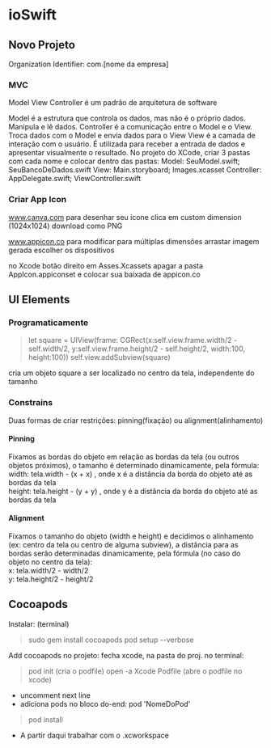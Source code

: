 # ioSwift

## Novo Projeto
Organization Identifier: com.[nome da empresa]

### MVC
Model View Controller é um padrão de arquitetura de software

Model é a estrutura que controla os dados, mas não é o próprio dados. Manipula e lê dados.
Controller é a comunicação entre o Model e o View. Troca dados com o Model e envia dados para o View
View é a camada de interação com o usuário. É utilizada para receber a entrada de dados e apresentar visualmente o resultado.
No projeto do XCode, criar 3 pastas com cada nome e colocar dentro das pastas:
Model: SeuModel.swift; SeuBancoDeDados.swift
View: Main.storyboard; Images.xcasset
Controller: AppDelegate.swift; ViewController.swift


### Criar App Icon

www.canva.com para desenhar seu ícone
clica em custom dimension (1024x1024)
download como PNG

www.appicon.co para modificar para múltiplas dimensões
arrastar imagem gerada
escolher os dispositivos

no Xcode botão direito em Asses.Xcassets
apagar a pasta AppIcon.appiconset e colocar sua baixada de appicon.co

## UI Elements

### Programaticamente

>let square = UIView(frame: CGRect(x:self.view.frame.width/2 - self.width/2, y:self.view.frame.height/2 - self.height/2, width:100, height:100))
>self.view.addSubview(square)

cria um objeto square a ser localizado no centro da tela, independente do tamanho


### Constrains
Duas formas de criar restrições: pinning(fixação) ou alignment(alinhamento)
#### Pinning
Fixamos as bordas do objeto em relação as bordas da tela (ou outros objetos próximos), o tamanho é determinado dinamicamente, pela fórmula:
<br>
width: tela.width - (x + x) , onde x é a distância da borda do objeto até as bordas da tela<br>
height: tela.height - (y + y) , onde y é a distância da borda do objeto até as bordas da tela<br>


#### Alignment
Fixamos o tamanho do objeto (width e height) e decidimos o alinhamento (ex: centro da tela ou centro de alguma subview),
a distância para as bordas serão determinadas dinamicamente, pela fórmula (no caso do objeto no centro da tela):
<br>
x: tela.width/2 - width/2<br>
y: tela.height/2 - height/2<br>


## Cocoapods
Instalar: (terminal) 
> sudo gem install cocoapods
> pod setup --verbose

Add cocoapods no projeto: fecha xcode, na pasta do proj. 
no terminal:
> pod init (cria o podfile)
> open -a Xcode Podfile (abre o podfile no xcode)
- uncomment next line
- adiciona pods no bloco do-end: pod 'NomeDoPod'
> pod install
- A partir daqui trabalhar com o .xcworkspace
